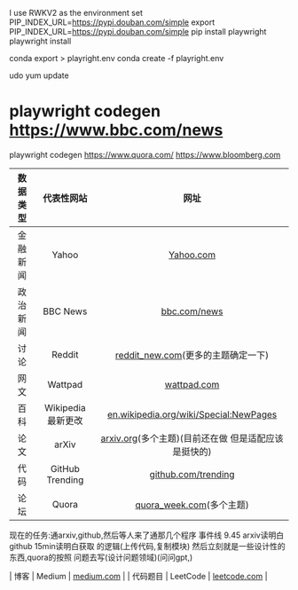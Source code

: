 

<!-- short for playwright -->
<!-- conda create -n PR3 python=3.6

y

conda activate PR3 -->
I use RWKV2 as the environment
set PIP_INDEX_URL=https://pypi.douban.com/simple
export PIP_INDEX_URL=https://pypi.douban.com/simple
pip install playwright
playwright install


conda export > playright.env
conda create -f playright.env

udo yum update


# playwright codegen https://www.bbc.com/news

playwright codegen https://www.quora.com/
https://www.bloomberg.com

| 数据类型 | 代表性网站 | 网址 |
|:------:|:------:|:------:|
| 金融新闻 | Yahoo | [Yahoo.com](https://www.Yahoo.com) |
| 政治新闻 | BBC News | [bbc.com/news](https://www.bbc.com/news) |
| 讨论 | Reddit | [reddit_new.com](https://www.reddit.com/r/all/new/)(更多的主题确定一下) |
| 网文 | Wattpad | [wattpad.com](https://www.wattpad.com) |
| 百科 | Wikipedia 最新更改 | [en.wikipedia.org/wiki/Special:NewPages](https://en.wikipedia.org/wiki/Special:NewPages) |
| 论文 | arXiv | [arxiv.org](https://arxiv.org)(多个主题)(目前还在做 但是适配应该是挺快的)|
| 代码 | GitHub Trending | [github.com/trending](https://github.com/trending) |
| 论坛 | Quora | [quora_week.com](https://www.quora.com/search?q=new&time=week)(多个主题) |

 现在的任务:通arxiv,github,然后等人来了通那几个程序
 事件线 9.45 arxiv读明白 github 15min读明白获取 的逻辑(上传代码,复制模块)
 然后立刻就是一些设计性的东西,quora的按照 问题去写(设计问题领域)(问问gpt,)



| 博客 | Medium | [medium.com](https://medium.com) |
| 代码题目 | LeetCode | [leetcode.com](https://leetcode.com) |
